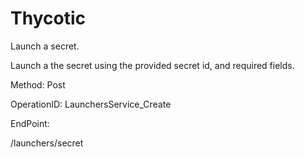 #     Thycotic


Launch a secret.

Launch a the secret using the provided secret id, and required fields.

Method: Post

OperationID: LaunchersService_Create

EndPoint:

/launchers/secret
